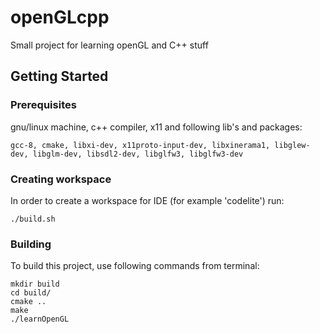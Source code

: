 # openGLcpp

Small project for learning openGL and C++ stuff

## Getting Started


### Prerequisites

gnu/linux machine, c++ compiler, x11 and following lib's and packages:

```
gcc-8, cmake, libxi-dev, x11proto-input-dev, libxinerama1, libglew-dev, libglm-dev, libsdl2-dev, libglfw3, libglfw3-dev
```

### Creating workspace

In order to create a workspace for IDE (for example 'codelite') run:

```
./build.sh
```

### Building

To build this project, use following commands from terminal:

```
mkdir build
cd build/
cmake ..
make
./learnOpenGL
```
